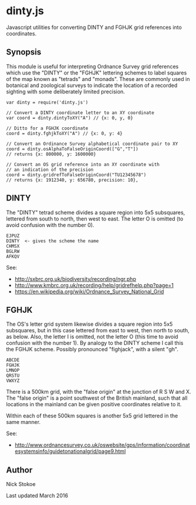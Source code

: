 dinty.js
=======

Javascript utilities for converting DINTY and FGHJK grid references
into coordinates.

Synopsis
--------

This module is useful for interpreting Ordnance Survey grid references
which use the "DINTY" or the "FGHJK" lettering schemes to label
squares of the map known as "tetrads" and "monads".  These are
commonly used in botanical and zoological surveys to indicate the
location of a recorded sighting with some deliberately limited
precision.

    var dinty = require('dinty.js')

    // Convert a DINTY coordinate letter to an XY coordinate
    var coord = dinty.dintyToXY("A") // {x: 0, y, 0}

    // Ditto for a FGHJK coordinate
    coord = dinty.fghjkToXY("A") // {x: 0, y: 4}

    // Convert an Ordinance Survey alphabetical coordinate pair to XY 
    coord = dinty.osAlphaToFalseOriginCoord(["G","T"])
    // returns {x: 800000, y: 1600000}

    // Convert an OS grid reference into an XY coordinate with 
    // an indication of the precision
    coord = dinty.gridrefToFalseOriginCoord("TU12345678")
    // returns {x: 1912340, y: 656780, precision: 10},


DINTY
-----

The "DINTY" tetrad scheme divides a square region into 5x5 subsquares,
lettered from south to north, then west to east.  The letter O is
omitted (to avoid confusion with the number 0).

    EJPUZ
    DINTY  <- gives the scheme the name
    CHMSX
    BGLRW
    AFKQV

See:

* http://sxbrc.org.uk/biodiversity/recording/ngr.php
* http://www.kmbrc.org.uk/recording/help/gridrefhelp.php?page=1
* https://en.wikipedia.org/wiki/Ordnance_Survey_National_Grid

FGHJK
-----

The OS's letter grid system likewise divides a square region into 5x5
subsquares, but in this case lettered from east to west, then north to
south, as below.  Also, the letter I is omitted, not the letter O
(this time to avoid confusion with the number 1).  By analogy to the
DINTY scheme I call this the FGHJK scheme.  Possibly pronounced
"fighjack", with a silent "gh".

    ABCDE
    FGHJK
    LMNOP
    QRSTU
    VWXYZ

There is a 500km grid, with the "false origin" at the junction of R S
W and X. The "false origin" is a point southwest of the British
mainland, such that all locations in the mainland can be given
positive coordinates relative to it.

Within each of these 500km squares is another 5x5 grid lettered in the
same manner.

See:

* http://www.ordnancesurvey.co.uk/oswebsite/gps/information/coordinatesystemsinfo/guidetonationalgrid/page9.html

Author
------

Nick Stokoe <github dot wu-lee at noodlefactory dot co dot uk>

Last updated March 2016

